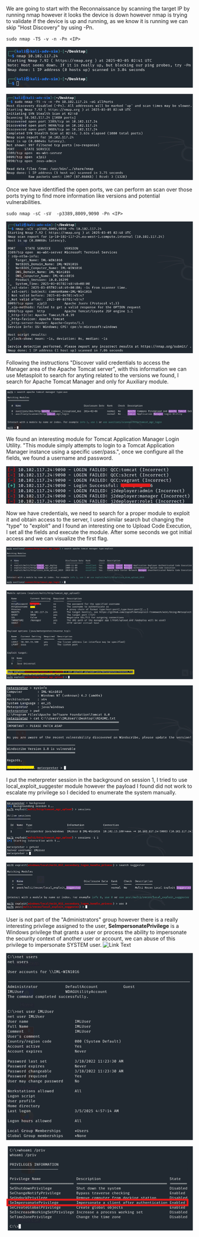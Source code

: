 We are going to start with the Reconnaissance by scanning the target IP by running nmap however it looks the device is down however nmap is trying to validate if the device is up and running, as we know it is running we can skip "Host Discovery" by using -Pn.

```nmap
sudo nmap -T5 -v -n -Pn <IP>
```

![Image Description](Uploads/Initial%20Scan.png)

![Image Description](Uploads/Second%20Scan.png)

Once we have identified the open ports, we can perform an scan over those ports trying to find more information like versions and potential vulnerabilities.

```nmap
sudo nmap -sC -sV  -p3389,8009,9090 -Pn <IP>
```

![Image Description](Uploads/targeted.png)

Following the instructions "Discover valid credentials to access the Manager area of the Apache Tomcat server", with this information we can use Metasploit to search for anyting related to the versions we found, I search for Apache Tomcat Manager and only for Auxiliary module.

![Image Description](Uploads/search.png)

We found an interesting module for Tomcat Application Manager Login Utility. "This module simply attempts to login to a Tomcat Application Manager instance using a specific user/pass.", once we configure all the fields, we found a username and password.

![Image Description](Uploads/userpass.png)

Now we have credentials, we need to search for a proper module to exploit it and obtain access to the server, I used similar search but changing the "type" to "exploit" and I found an interesting one to Upload Code Execution, I set all the fields and execute the module. After some seconds we got initial access and we can visualize the first flag.

![Image Description](Uploads/exploit.png)

![Image Description](Uploads/payload.png)

![Image Description](Uploads/flag.png)

I put the meterpreter session in the background on session 1, I tried to use local_exploit_suggester module however the payload I found did not work to escalate my privilege so I decided to enumerate the system manually.

![Image Description](Uploads/background.png)

![Image Description](Uploads/suggester.png)

User is not part of the "Administrators" group however there is a really interesting privilege assigned to the user, **SeImpersonatePrivilege** is a Windows privilege that grants a user or process the ability to impersonate the security context of another user or account, we can abuse of this privilege to impersonate SYSTEM user.
![Link Text](https://www.plesk.com/kb/support/microsoft-windows-seimpersonateprivilege-local-privilege-escalation/)

![Image Description](Uploads/enum.png)

![Image Description](Uploads/impersonate.png)
